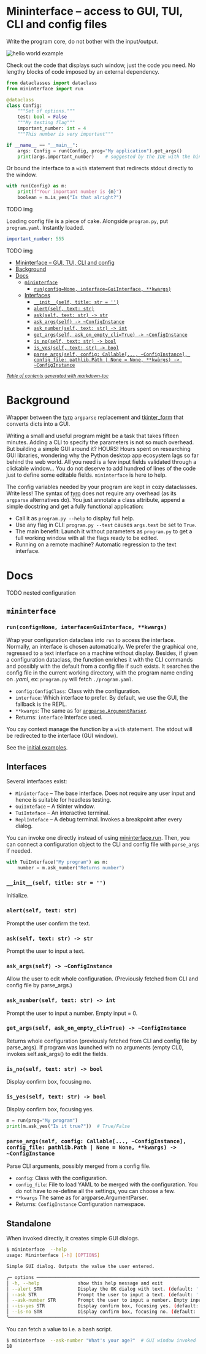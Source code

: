 # Mininterface – access to GUI, TUI, CLI and config files

Write the program core, do not bother with the input/output.

![hello world example](asset/hello-world.png "A minimal use case")

Check out the code that displays such window, just the code you need. No lengthy blocks of code imposed by an external dependency.

```python
from dataclasses import dataclass
from mininterface import run

@dataclass
class Config:
    """Set of options."""
    test: bool = False
    """My testing flag"""
    important_number: int = 4
    """This number is very important"""

if __name__ == "__main__":
    args: Config = run(Config, prog="My application").get_args()
    print(args.important_number)    # suggested by the IDE with the hint text "This number is very important"
```

Or bound the interface to a `with` statement that redirects stdout directly to the window.

```python
with run(Config) as m:
    print(f"Your important number is {m}")
    boolean = m.is_yes("Is that alright?")
```

TODO img

Loading config file is a piece of cake. Alongside `program.py`, put `program.yaml`. Instantly loaded.

```yaml
important_number: 555
```

TODO img

- [Mininterface – GUI, TUI, CLI and config](#mininterface-gui-tui-cli-and-config)
- [Background](#background)
- [Docs](#docs)
  * [`mininterface`](#mininterface)
    + [`run(config=None, interface=GuiInterface, **kwargs)`](#run-config-none-interface-guiinterface-kwargs)
  * [Interfaces](#interfaces)
    + [`__init__(self, title: str = '')`](#init--self-title-str)
    + [`alert(self, text: str)`](#alert-self-text-str)
    + [`ask(self, text: str) -> str`](#ask-self-text-str-str)
    + [`ask_args(self) -> ~ConfigInstance`](#ask-args-self-configinstance)
    + [`ask_number(self, text: str) -> int`](#ask-number-self-text-str-int)
    + [`get_args(self, ask_on_empty_cli=True) -> ~ConfigInstance`](#get-args-self-ask-on-empty-cli-true-configinstance)
    + [`is_no(self, text: str) -> bool`](#is-no-self-text-str-bool)
    + [`is_yes(self, text: str) -> bool`](#is-yes-self-text-str-bool)
    + [`parse_args(self, config: Callable[..., ~ConfigInstance], config_file: pathlib.Path | None = None, **kwargs) -> ~ConfigInstance`](#parse-args-self-config-callable-configinstance-config-file-pathlibpath-none-none-kwargs-configinstance)

<small><i><a href='http://ecotrust-canada.github.io/markdown-toc/'>Table of contents generated with markdown-toc</a></i></small>


# Background

Wrapper between the [tyro](https://github.com/brentyi/tyro) `argparse` replacement and [tkinter_form](https://github.com/JohanEstebanCuervo/tkinter_form/) that converts dicts into a GUI.

Writing a small and useful program might be a task that takes fifteen minutes. Adding a CLI to specify the parameters is not so much overhead. But building a simple GUI around it? HOURS! Hours spent on researching GUI libraries, wondering why the Python desktop app ecosystem lags so far behind the web world. All you need is a few input fields validated through a clickable window... You do not deserve to add hundred of lines of the code just to define some editable fields. `mininterface` is here to help.

The config variables needed by your program are kept in cozy dataclasses. Write less! The syntax of [tyro](https://github.com/brentyi/tyro) does not require any overhead (as its `argparse` alternatives do). You just annotate a class attribute, append a simple docstring and get a fully functional application:
* Call it as `program.py --help` to display full help.
* Use any flag in CLI: `program.py --test`  causes `args.test` be set to `True`.
* The main benefit: Launch it without parameters as `program.py` to get a full working window with all the flags ready to be edited.
* Running on a remote machine? Automatic regression to the text interface.

# Docs

TODO nested configuration


## `mininterface`

### `run(config=None, interface=GuiInterface, **kwargs)`
Wrap your configuration dataclass into `run` to access the interface. Normally, an interface is chosen automatically. We prefer the graphical one, regressed to a text interface on a machine without display.
Besides, if given a configuration dataclass, the function enriches it with the CLI commands and possibly with the default from a config file if such exists. It searches the config file in the current working directory, with the program name ending on *.yaml*, ex: `program.py` will fetch `./program.yaml`.

* `config:ConfigClass`: Class with the configuration.
* `interface`: Which interface to prefer. By default, we use the GUI, the fallback is the REPL.
* `**kwargs`: The same as for [`argparse.ArgumentParser`](https://docs.python.org/3/library/argparse.html).
* Returns: `interface` Interface used.

You cay context manage the function by a `with` statement. The stdout will be redirected to the interface (GUI window).

See the [initial examples](#mininterface-gui-tui-cli-and-config).

## Interfaces

Several interfaces exist:

* `Mininterface` – The base interface. Does not require any user input and hence is suitable for headless testing.
* `GuiInteface` – A tkinter window.
* `TuiInteface` – An interactive terminal.
* `ReplInteface` – A debug terminal. Invokes a breakpoint after every dialog.

You can invoke one directly instead of using [mininterface.run](#run-config-none-interface-guiinterface-kwargs). Then, you can connect a configuration object to the CLI and config file with `parse_args` if needed.

```python
with TuiInterface("My program") as m:
    number = m.ask_number("Returns number")
```

### `__init__(self, title: str = '')`
Initialize.
### `alert(self, text: str)`
Prompt the user confirm the text.
### `ask(self, text: str) -> str`
Prompt the user to input a text.
### `ask_args(self) -> ~ConfigInstance`
Allow the user to edit whole configuration. (Previously fetched from CLI and config file by parse_args.)
### `ask_number(self, text: str) -> int`
Prompt the user to input a number. Empty input = 0.
### `get_args(self, ask_on_empty_cli=True) -> ~ConfigInstance`
Returns whole configuration (previously fetched from CLI and config file by parse_args).
If program was launched with no arguments (empty CLI), invokes self.ask_args() to edit the fields.
### `is_no(self, text: str) -> bool`
Display confirm box, focusing no.
### `is_yes(self, text: str) -> bool`
Display confirm box, focusing yes.

```python
m = run(prog="My program")
print(m.ask_yes("Is it true?"))  # True/False
```

### `parse_args(self, config: Callable[..., ~ConfigInstance], config_file: pathlib.Path | None = None, **kwargs) -> ~ConfigInstance`
Parse CLI arguments, possibly merged from a config file.
* `config`: Class with the configuration.
* `config_file`: File to load YAML to be merged with the configuration. You do not have to re-define all the settings, you can choose a few.
* `**kwargs` The same as for argparse.ArgumentParser.
* Returns: `ConfigInstance` Configuration namespace.

## Standalone

When invoked directly, it creates simple GUI dialogs.

```bash
$ mininterface  --help
usage: Mininterface [-h] [OPTIONS]

Simple GUI dialog. Outputs the value the user entered.

╭─ options ─────────────────────────────────────────────────────────────────────────────────╮
│ -h, --help              show this help message and exit                                   │
│ --alert STR             Display the OK dialog with text. (default: '')                    │
│ --ask STR               Prompt the user to input a text. (default: '')                    │
│ --ask-number STR        Prompt the user to input a number. Empty input = 0. (default: '') │
│ --is-yes STR            Display confirm box, focusing yes. (default: '')                  │
│ --is-no STR             Display confirm box, focusing no. (default: '')                   │
╰───────────────────────────────────────────────────────────────────────────────────────────╯
```

You can fetch a value to i.e. a bash script.

```bash
$ mininterface  --ask-number "What's your age?"  # GUI window invoked
18
```